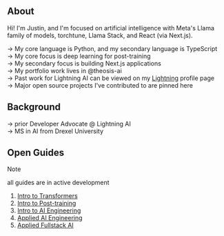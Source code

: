 ## About
Hi! I'm Justin, and I'm focused on artificial intelligence with Meta's Llama family of models, torchtune, Llama Stack, and React (via Next.js). 

→ My core language is Python, and my secondary language is TypeScript <br/>
→ My core focus is deep learning for post-training <br/>
→ My secondary focus is building Next.js applications <br/>
→ My portfolio work lives in <a href="https://github.com/theosis-ai" style="text-decoration: none">@theosis-ai</a> <br/>
→ Past work for Lightning AI can be viewed on my [Lightning](https://lightning.ai/justin) profile page <br/>
→ Major open source projects I've contributed to are pinned here

## Background

→ prior Developer Advocate @ Lightning AI <br/>
→ MS in AI from Drexel University

## Open Guides

> [!NOTE]
> all guides are in active development

1. [Intro to Transformers](https://github.com/jxtngx/transformers-cookbook)
2. [Intro to Post-training](https://github.com/jxtngx/intro-to-post-training)
3. [Intro to AI Engineering](https://github.com/jxtngx/intro-to-applied-ai)
4. [Applied AI Engineering](https://github.com/jxtngx/applied-ai-engineering)
5. [Applied Fullstack AI](https://github.com/jxtngx/applied-fullstack-ai)
